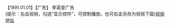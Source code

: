 【1991.01.01】【广告】 李英爱广告       
(提示：右击视频，勾选“显示控件”，可控制播放。也可右击另存为视频下载)[视频地址](https://video.h5.weibo.cn/1034:4361820228519825/4361820896020592)
